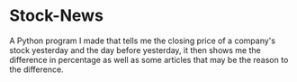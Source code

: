 # Stock-News
A Python program I made that tells me the closing price of a company's stock yesterday and the day before yesterday, it then shows me the difference in percentage as well as some articles that may be the reason to the difference.
